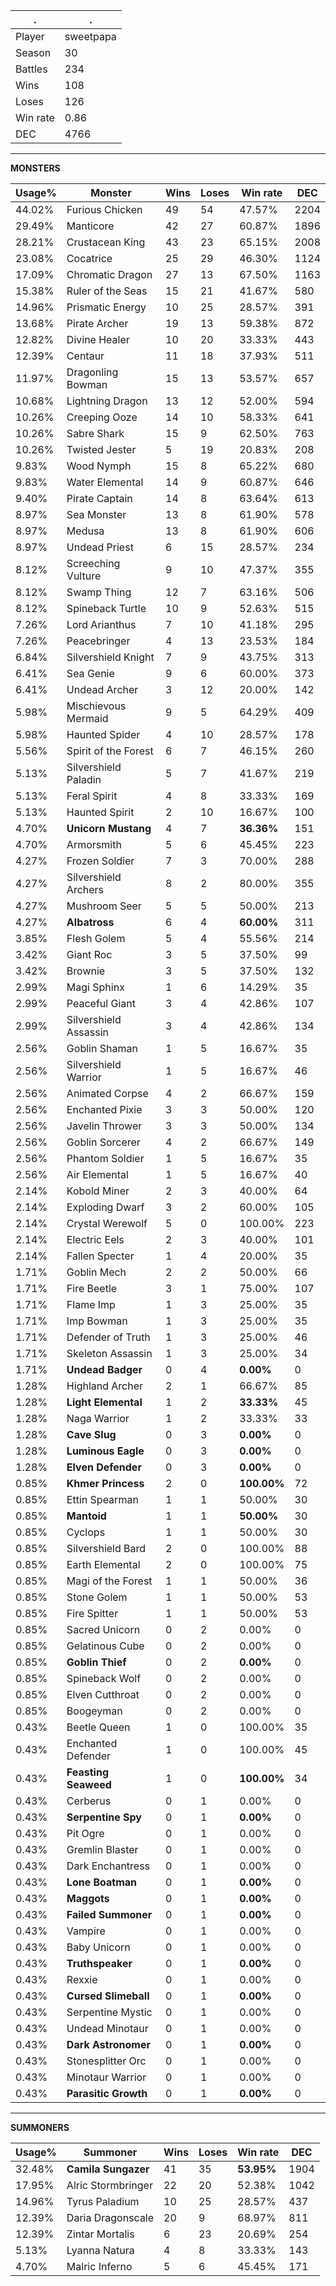 .|.
|-|-
Player|sweetpapa
Season|30
Battles|234
Wins|108
Loses|126
Win rate|0.86
DEC|4766

---
**MONSTERS**

Usage%|Monster|Wins|Loses|Win rate|DEC|
-|-|-|-|-|-|
44.02%|Furious Chicken|49|54|47.57%|2204|
29.49%|Manticore|42|27|60.87%|1896|
28.21%|Crustacean King|43|23|65.15%|2008|
23.08%|Cocatrice|25|29|46.30%|1124|
17.09%|Chromatic Dragon|27|13|67.50%|1163|
15.38%|Ruler of the Seas|15|21|41.67%|580|
14.96%|Prismatic Energy|10|25|28.57%|391|
13.68%|Pirate Archer|19|13|59.38%|872|
12.82%|Divine Healer|10|20|33.33%|443|
12.39%|Centaur|11|18|37.93%|511|
11.97%|Dragonling Bowman|15|13|53.57%|657|
10.68%|Lightning Dragon|13|12|52.00%|594|
10.26%|Creeping Ooze|14|10|58.33%|641|
10.26%|Sabre Shark|15|9|62.50%|763|
10.26%|Twisted Jester|5|19|20.83%|208|
9.83%|Wood Nymph|15|8|65.22%|680|
9.83%|Water Elemental|14|9|60.87%|646|
9.40%|Pirate Captain|14|8|63.64%|613|
8.97%|Sea Monster|13|8|61.90%|578|
8.97%|Medusa|13|8|61.90%|606|
8.97%|Undead Priest|6|15|28.57%|234|
8.12%|Screeching Vulture|9|10|47.37%|355|
8.12%|Swamp Thing|12|7|63.16%|506|
8.12%|Spineback Turtle|10|9|52.63%|515|
7.26%|Lord Arianthus|7|10|41.18%|295|
7.26%|Peacebringer|4|13|23.53%|184|
6.84%|Silvershield Knight|7|9|43.75%|313|
6.41%|Sea Genie|9|6|60.00%|373|
6.41%|Undead Archer|3|12|20.00%|142|
5.98%|Mischievous Mermaid|9|5|64.29%|409|
5.98%|Haunted Spider|4|10|28.57%|178|
5.56%|Spirit of the Forest|6|7|46.15%|260|
5.13%|Silvershield Paladin|5|7|41.67%|219|
5.13%|Feral Spirit|4|8|33.33%|169|
5.13%|Haunted Spirit|2|10|16.67%|100|
4.70%|**Unicorn Mustang**|4|7|**36.36%**|151|
4.70%|Armorsmith|5|6|45.45%|223|
4.27%|Frozen Soldier|7|3|70.00%|288|
4.27%|Silvershield Archers|8|2|80.00%|355|
4.27%|Mushroom Seer|5|5|50.00%|213|
4.27%|**Albatross**|6|4|**60.00%**|311|
3.85%|Flesh Golem|5|4|55.56%|214|
3.42%|Giant Roc|3|5|37.50%|99|
3.42%|Brownie|3|5|37.50%|132|
2.99%|Magi Sphinx|1|6|14.29%|35|
2.99%|Peaceful Giant|3|4|42.86%|107|
2.99%|Silvershield Assassin|3|4|42.86%|134|
2.56%|Goblin Shaman|1|5|16.67%|35|
2.56%|Silvershield Warrior|1|5|16.67%|46|
2.56%|Animated Corpse|4|2|66.67%|159|
2.56%|Enchanted Pixie|3|3|50.00%|120|
2.56%|Javelin Thrower|3|3|50.00%|134|
2.56%|Goblin Sorcerer|4|2|66.67%|149|
2.56%|Phantom Soldier|1|5|16.67%|35|
2.56%|Air Elemental|1|5|16.67%|40|
2.14%|Kobold Miner|2|3|40.00%|64|
2.14%|Exploding Dwarf|3|2|60.00%|105|
2.14%|Crystal Werewolf|5|0|100.00%|223|
2.14%|Electric Eels|2|3|40.00%|101|
2.14%|Fallen Specter|1|4|20.00%|35|
1.71%|Goblin Mech|2|2|50.00%|66|
1.71%|Fire Beetle|3|1|75.00%|107|
1.71%|Flame Imp|1|3|25.00%|35|
1.71%|Imp Bowman|1|3|25.00%|35|
1.71%|Defender of Truth|1|3|25.00%|46|
1.71%|Skeleton Assassin|1|3|25.00%|34|
1.71%|**Undead Badger**|0|4|**0.00%**|0|
1.28%|Highland Archer|2|1|66.67%|85|
1.28%|**Light Elemental**|1|2|**33.33%**|45|
1.28%|Naga Warrior|1|2|33.33%|33|
1.28%|**Cave Slug**|0|3|**0.00%**|0|
1.28%|**Luminous Eagle**|0|3|**0.00%**|0|
1.28%|**Elven Defender**|0|3|**0.00%**|0|
0.85%|**Khmer Princess**|2|0|**100.00%**|72|
0.85%|Ettin Spearman|1|1|50.00%|30|
0.85%|**Mantoid**|1|1|**50.00%**|30|
0.85%|Cyclops|1|1|50.00%|30|
0.85%|Silvershield Bard|2|0|100.00%|88|
0.85%|Earth Elemental|2|0|100.00%|75|
0.85%|Magi of the Forest|1|1|50.00%|36|
0.85%|Stone Golem|1|1|50.00%|53|
0.85%|Fire Spitter|1|1|50.00%|53|
0.85%|Sacred Unicorn|0|2|0.00%|0|
0.85%|Gelatinous Cube|0|2|0.00%|0|
0.85%|**Goblin Thief**|0|2|**0.00%**|0|
0.85%|Spineback Wolf|0|2|0.00%|0|
0.85%|Elven Cutthroat|0|2|0.00%|0|
0.85%|Boogeyman|0|2|0.00%|0|
0.43%|Beetle Queen|1|0|100.00%|35|
0.43%|Enchanted Defender|1|0|100.00%|45|
0.43%|**Feasting Seaweed**|1|0|**100.00%**|34|
0.43%|Cerberus|0|1|0.00%|0|
0.43%|**Serpentine Spy**|0|1|**0.00%**|0|
0.43%|Pit Ogre|0|1|0.00%|0|
0.43%|Gremlin Blaster|0|1|0.00%|0|
0.43%|Dark Enchantress|0|1|0.00%|0|
0.43%|**Lone Boatman**|0|1|**0.00%**|0|
0.43%|**Maggots**|0|1|**0.00%**|0|
0.43%|**Failed Summoner**|0|1|**0.00%**|0|
0.43%|Vampire|0|1|0.00%|0|
0.43%|Baby Unicorn|0|1|0.00%|0|
0.43%|**Truthspeaker**|0|1|**0.00%**|0|
0.43%|Rexxie|0|1|0.00%|0|
0.43%|**Cursed Slimeball**|0|1|**0.00%**|0|
0.43%|Serpentine Mystic|0|1|0.00%|0|
0.43%|Undead Minotaur|0|1|0.00%|0|
0.43%|**Dark Astronomer**|0|1|**0.00%**|0|
0.43%|Stonesplitter Orc|0|1|0.00%|0|
0.43%|Minotaur Warrior|0|1|0.00%|0|
0.43%|**Parasitic Growth**|0|1|**0.00%**|0|

---
**SUMMONERS**

Usage%|Summoner|Wins|Loses|Win rate|DEC|
-|-|-|-|-|-|
32.48%|**Camila Sungazer**|41|35|**53.95%**|1904|
17.95%|Alric Stormbringer|22|20|52.38%|1042|
14.96%|Tyrus Paladium|10|25|28.57%|437|
12.39%|Daria Dragonscale|20|9|68.97%|811|
12.39%|Zintar Mortalis|6|23|20.69%|254|
5.13%|Lyanna Natura|4|8|33.33%|143|
4.70%|Malric Inferno|5|6|45.45%|171|
